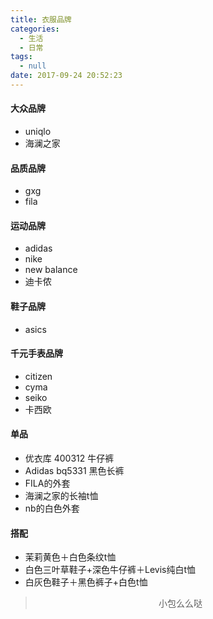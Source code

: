 ```yaml
---
title: 衣服品牌
categories:
  - 生活
  - 日常
tags:
  - null
date: 2017-09-24 20:52:23
---
```


#### 大众品牌
- uniqlo
- 海澜之家

#### 品质品牌
- gxg
- fila

#### 运动品牌
- adidas
- nike
- new balance
- 迪卡侬

#### 鞋子品牌
- asics

#### 千元手表品牌
- citizen
- cyma
- seiko
- 卡西欧

#### 单品
- 优衣库 400312  牛仔裤
- Adidas bq5331 黑色长裤
- FILA的外套
- 海澜之家的长袖t恤
- nb的白色外套

#### 搭配
- 茉莉黄色＋白色条纹t恤
- 白色三叶草鞋子+深色牛仔裤＋Levis纯白t恤
- 白灰色鞋子＋黑色裤子+白色t恤


><div align=center>小包么么哒</div>